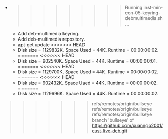* >>>>>>>>> Running inst-min-con-05-keyring-debmultimedia.sh ...
  * Add deb-multimedia keyring.
  * Add deb-multimedia repository.
  * apt-get update
<<<<<<< HEAD
  * Disk size = 1129832K. Space Used = 44K. Runtime = 00:00:00:02.
=======
<<<<<<< HEAD
  * Disk size = 902540K. Space Used = 44K. Runtime = 00:00:00:01.
=======
<<<<<<< HEAD
  * Disk size = 1129700K. Space Used = 44K. Runtime = 00:00:00:02.
=======
<<<<<<< HEAD
  * Disk size = 902432K. Space Used = 44K. Runtime = 00:00:00:02.
=======
  * Disk size = 1129696K. Space Used = 44K. Runtime = 00:00:00:02.
>>>>>>> refs/remotes/origin/bullseye
>>>>>>> refs/remotes/origin/bullseye
>>>>>>> refs/remotes/origin/bullseye
>>>>>>> branch 'bullseye' of https://github.com/xuanngo2001/cust-live-deb.git
